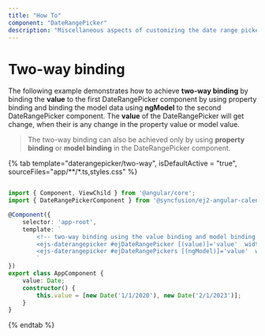 ```yaml
---
title: "How To"
component: "DateRangePicker"
description: "Miscellaneous aspects of customizing the date range picker"
---
```


# Two-way binding

The following example demonstrates how to achieve **two-way binding** by binding the **value** to the first DateRangePicker component by using property binding and binding the model data using **ngModel** to the second DateRangePicker component. The **value** of the DateRangePicker will get change, when their is any change in the property value or model value.

> The two-way binding can also be achieved only by using **property binding** or **model binding** in the DateRangePicker component.

{% tab template="daterangepicker/two-way", isDefaultActive = "true", sourceFiles="app/**/*.ts,styles.css" %}

```typescript

import { Component, ViewChild } from '@angular/core';
import { DateRangePickerComponent } from '@syncfusion/ej2-angular-calendars';

@Component({
    selector: 'app-root',
    template: `
        <!-- two-way binding using the value binding and model binding in the DateRangePicker --->
        <ejs-daterangepicker #ejDateRangePicker [(value)]='value'  width="230px"></ejs-daterangepicker>
        <ejs-daterangepicker #ejDateRangePickers [(ngModel)]='value'  width="230px"></ejs-daterangepicker>
        `
})
export class AppComponent {
    value: Date;
    constructor() {
        this.value = [new Date('1/1/2020'), new Date('2/1/2023')];
    }
}
```

{% endtab %}
